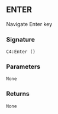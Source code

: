 ## ENTER

Navigate Enter key


### Signature

`C4:Enter ()`


### Parameters

`None`


### Returns

`None`
